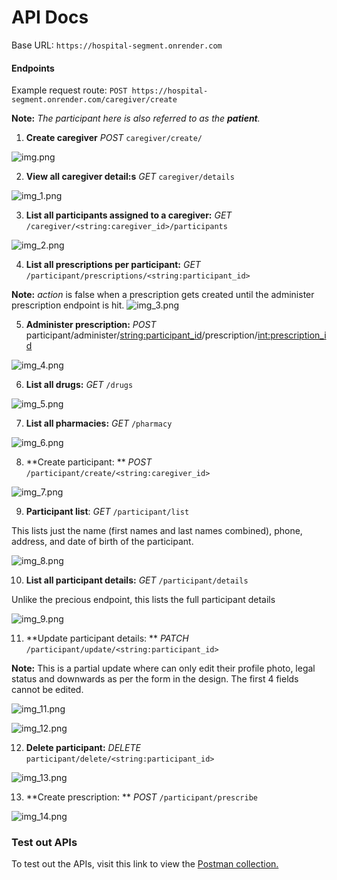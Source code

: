 # API Docs

Base URL: `https://hospital-segment.onrender.com`

#### Endpoints

Example request route:
`POST https://hospital-segment.onrender.com/caregiver/create`

**Note:** _The participant here is also referred to as the **patient**._

1. **Create caregiver** _POST_ `caregiver/create/`

![img.png](img.png)

2. **View all caregiver detail:s** _GET_ `caregiver/details`

![img_1.png](img_1.png)

3. **List all participants assigned to a caregiver:** _GET_ `/caregiver/<string:caregiver_id>/participants` 

![img_2.png](img_2.png)

4. **List all prescriptions per participant:** _GET_ `/participant/prescriptions/<string:participant_id>`

**Note:** _action_ is false when a prescription gets created until the administer prescription endpoint is hit.
![img_3.png](img_3.png)

5. **Administer prescription:** _POST_ participant/administer/<string:participant_id>/prescription/<int:prescription_id>

![img_4.png](img_4.png)

6. **List all drugs:** _GET_ `/drugs`

![img_5.png](img_5.png)

7. **List all pharmacies:** _GET_ `/pharmacy`

![img_6.png](img_6.png)

8. **Create participant: ** _POST_ `/participant/create/<string:caregiver_id>`

![img_7.png](img_7.png)

9. **Participant list**: _GET_ `/participant/list`

This lists just the name (first names and last names combined), phone, address, and date of birth of the participant.

![img_8.png](img_8.png)

10. **List all participant details:** _GET_ `/participant/details`

Unlike the precious endpoint, this lists the full participant details

![img_9.png](img_9.png)

11. **Update participant details: ** _PATCH_ `/participant/update/<string:participant_id>`

**Note:** This is a partial update where can only edit their profile photo, legal status and downwards as per the form
in the design. The first 4 fields cannot be edited.

![img_11.png](img_11.png)

![img_12.png](img_12.png)

12. **Delete participant:** _DELETE_ `participant/delete/<string:participant_id>`

![img_13.png](img_13.png)

13. **Create prescription: ** _POST_ `/participant/prescribe`

![img_14.png](img_14.png)

### Test out APIs

To test out the APIs, visit this link to view the [Postman collection.](https://lunar-satellite-35635.postman.co/workspace/My-Workspace~74c77565-9011-4541-82dc-8d69a497f4db/collection/33878300-d1faaabe-c978-4e38-a34e-0956c09b43af?action=share&creator=33878300)
